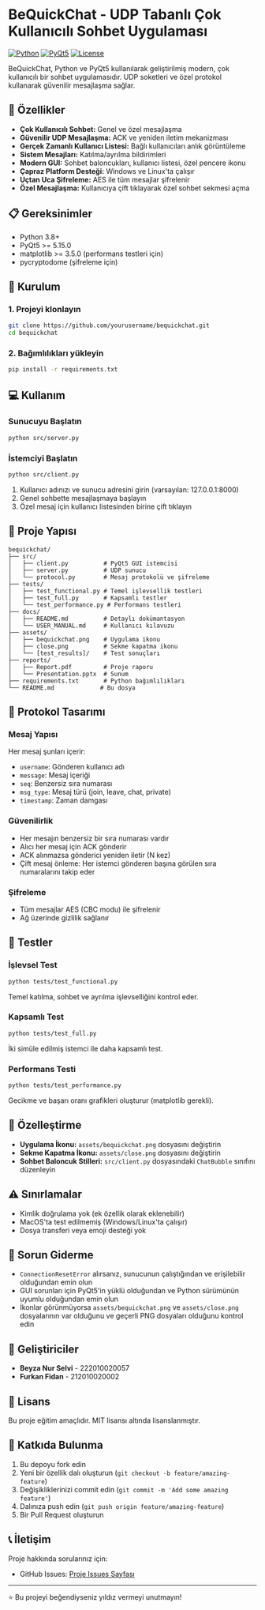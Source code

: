 # BeQuickChat - UDP Tabanlı Çok Kullanıcılı Sohbet Uygulaması

[![Python](https://img.shields.io/badge/Python-3.8+-blue.svg)](https://www.python.org/downloads/)
[![PyQt5](https://img.shields.io/badge/PyQt5-5.15+-green.svg)](https://pypi.org/project/PyQt5/)
[![License](https://img.shields.io/badge/License-MIT-yellow.svg)](LICENSE)

BeQuickChat, Python ve PyQt5 kullanılarak geliştirilmiş modern, çok kullanıcılı bir sohbet uygulamasıdır. UDP soketleri ve özel protokol kullanarak güvenilir mesajlaşma sağlar.

## 🌟 Özellikler

- **Çok Kullanıcılı Sohbet:** Genel ve özel mesajlaşma
- **Güvenilir UDP Mesajlaşma:** ACK ve yeniden iletim mekanizması
- **Gerçek Zamanlı Kullanıcı Listesi:** Bağlı kullanıcıları anlık görüntüleme
- **Sistem Mesajları:** Katılma/ayrılma bildirimleri
- **Modern GUI:** Sohbet baloncukları, kullanıcı listesi, özel pencere ikonu
- **Çapraz Platform Desteği:** Windows ve Linux'ta çalışır
- **Uçtan Uca Şifreleme:** AES ile tüm mesajlar şifrelenir
- **Özel Mesajlaşma:** Kullanıcıya çift tıklayarak özel sohbet sekmesi açma

## 📋 Gereksinimler

- Python 3.8+
- PyQt5 >= 5.15.0
- matplotlib >= 3.5.0 (performans testleri için)
- pycryptodome (şifreleme için)

## 🚀 Kurulum

### 1. Projeyi klonlayın
```bash
git clone https://github.com/yourusername/bequickchat.git
cd bequickchat
```

### 2. Bağımlılıkları yükleyin
```bash
pip install -r requirements.txt
```

## 💻 Kullanım

### Sunucuyu Başlatın
```bash
python src/server.py
```

### İstemciyi Başlatın
```bash
python src/client.py
```

1. Kullanıcı adınızı ve sunucu adresini girin (varsayılan: 127.0.0.1:8000)
2. Genel sohbette mesajlaşmaya başlayın
3. Özel mesaj için kullanıcı listesinden birine çift tıklayın

## 📁 Proje Yapısı

```
bequickchat/
├── src/
│   ├── client.py          # PyQt5 GUI istemcisi
│   ├── server.py          # UDP sunucu
│   └── protocol.py        # Mesaj protokolü ve şifreleme
├── tests/
│   ├── test_functional.py # Temel işlevsellik testleri
│   ├── test_full.py       # Kapsamlı testler
│   └── test_performance.py # Performans testleri
├── docs/
│   ├── README.md          # Detaylı dokümantasyon
│   └── USER_MANUAL.md     # Kullanıcı kılavuzu
├── assets/
│   ├── bequickchat.png    # Uygulama ikonu
│   ├── close.png          # Sekme kapatma ikonu
│   └── [test_results]/    # Test sonuçları
├── reports/
│   ├── Report.pdf         # Proje raporu
│   └── Presentation.pptx  # Sunum
├── requirements.txt       # Python bağımlılıkları
└── README.md             # Bu dosya
```

## 🔧 Protokol Tasarımı

### Mesaj Yapısı
Her mesaj şunları içerir:
- `username`: Gönderen kullanıcı adı
- `message`: Mesaj içeriği
- `seq`: Benzersiz sıra numarası
- `msg_type`: Mesaj türü (join, leave, chat, private)
- `timestamp`: Zaman damgası

### Güvenilirlik
- Her mesajın benzersiz bir sıra numarası vardır
- Alıcı her mesaj için ACK gönderir
- ACK alınmazsa gönderici yeniden iletir (N kez)
- Çift mesaj önleme: Her istemci gönderen başına görülen sıra numaralarını takip eder

### Şifreleme
- Tüm mesajlar AES (CBC modu) ile şifrelenir
- Ağ üzerinde gizlilik sağlanır

## 🧪 Testler

### İşlevsel Test
```bash
python tests/test_functional.py
```
Temel katılma, sohbet ve ayrılma işlevselliğini kontrol eder.

### Kapsamlı Test
```bash
python tests/test_full.py
```
İki simüle edilmiş istemci ile daha kapsamlı test.

### Performans Testi
```bash
python tests/test_performance.py
```
Gecikme ve başarı oranı grafikleri oluşturur (matplotlib gerekli).

## 🎨 Özelleştirme

- **Uygulama İkonu:** `assets/bequickchat.png` dosyasını değiştirin
- **Sekme Kapatma İkonu:** `assets/close.png` dosyasını değiştirin
- **Sohbet Baloncuk Stilleri:** `src/client.py` dosyasındaki `ChatBubble` sınıfını düzenleyin

## ⚠️ Sınırlamalar

- Kimlik doğrulama yok (ek özellik olarak eklenebilir)
- MacOS'ta test edilmemiş (Windows/Linux'ta çalışır)
- Dosya transferi veya emoji desteği yok

## 🐛 Sorun Giderme

- `ConnectionResetError` alırsanız, sunucunun çalıştığından ve erişilebilir olduğundan emin olun
- GUI sorunları için PyQt5'in yüklü olduğundan ve Python sürümünün uyumlu olduğundan emin olun
- İkonlar görünmüyorsa `assets/bequickchat.png` ve `assets/close.png` dosyalarının var olduğunu ve geçerli PNG dosyaları olduğunu kontrol edin

## 👥 Geliştiriciler

- **Beyza Nur Selvi** - 222010020057
- **Furkan Fidan** - 212010020002

## 📄 Lisans

Bu proje eğitim amaçlıdır. MIT lisansı altında lisanslanmıştır.

## 🤝 Katkıda Bulunma

1. Bu depoyu fork edin
2. Yeni bir özellik dalı oluşturun (`git checkout -b feature/amazing-feature`)
3. Değişikliklerinizi commit edin (`git commit -m 'Add some amazing feature'`)
4. Dalınıza push edin (`git push origin feature/amazing-feature`)
5. Bir Pull Request oluşturun

## 📞 İletişim

Proje hakkında sorularınız için:
- GitHub Issues: [Proje Issues Sayfası](https://github.com/yourusername/bequickchat/issues)

---

⭐ Bu projeyi beğendiyseniz yıldız vermeyi unutmayın! 